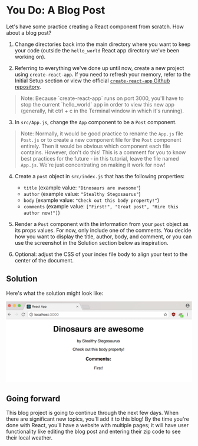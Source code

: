# You Do: A Blog Post

Let's have some practice creating a React component from scratch. How about a blog post?

1. Change directories back into the main directory where you want to keep your code (outside the `hello_world` React app directory we've been working on).

2. Referring to everything we've done up until now, create a new project using `create-react-app`. If you need to refresh your memory, refer to the Initial Setup section or view the official [`create-react-app` Github repository](https://github.com/facebookincubator/create-react-app).

  <blockquote>Note: Because `create-react-app` runs on port 3000, you'll have to stop the current `hello_world` app in order to view this new app (generally, hit ctrl + c in the Terminal window in which it's running).</blockquote>

3. In `src/App.js`, change the `App` component to be a `Post` component.

> Note: Normally, it would be good practice to rename the `App.js` file `Post.js` or to create a new component file for the `Post` component entirely. Then it would be obvious which component each file contains. However, don't do this! This is a comment for you to know best practices for the future - in this tutorial, leave the file named `App.js`. We're just concentrating on making it work for now!

4. Create a `post` object in `src/index.js` that has the following properties:
    - `title`  (example value: `"Dinosaurs are awesome"`)
    - `author` (example value: `"Stealthy Stegosaurus"`)
    - `body` (example value: `"Check out this body property!"`)
    - `comments` (example value: `["First!", "Great post", "Hire this author now!"]`)

5. Render a `Post` component with the information from your `post` object as its props values. For now, only include one of the comments. You decide how you want to display the title, author, body, and comment, or you can use the screenshot in the Solution section below as inspiration.  

6. Optional: adjust the CSS of your index file body to align your text to the center of the document.

## Solution

Here's what the solution might look like:

![Solution for Project](images/props_solution.png)

## Going forward
This blog project is going to continue through the next few days. When there are significant new topics, you'll add it to this blog! By the time you're done with React, you'll have a website with multiple pages; it will have user functionality like editing the blog post and entering their zip code to see their local weather.
